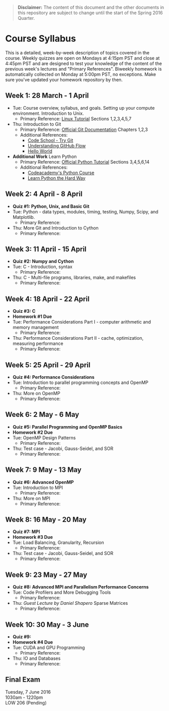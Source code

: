 > **Disclaimer:** The content of this document and the other documents in this repository are subject to change until the start of the Spring 2016 Quarter.

# Course Syllabus

This is a detailed, week-by-week description of topics covered in the course. Weekly quizzes are open on Mondays at 4:15pm PST and close at 4:45pm PST and are designed to test your knowledge of the content of the previous week's lectures and "Primary References". Biweekly homework is automatically collected on Monday at 5:00pm PST, no exceptions. Make sure you've updated your homework repository by then.

## Week 1: 28 March - 1 April

* Tue: Course overview, syllabus, and goals. Setting up your compute environment. Introduction to Unix.
  * Primary Reference: [Linux Tutorial](http://ryanstutorials.net/linuxtutorial/) Sections 1,2,3,4,5,7
* Thu: Introduction to Git
  * Primary Reference: [Official Git Documentation](https://git-scm.com/doc) Chapters 1,2,3
  * Additional References:
    * [Code School - Try Git](https://try.github.io/levels/1/challenges/1)
    * [Understanding GitHub Flow](https://guides.github.com/introduction/flow/)
    * [Hello World](https://guides.github.com/activities/hello-world/)
* **Additional Work** Learn Python
  * Primary Reference: [Official Python Tutorial](https://docs.python.org/2.7/tutorial/index.html) Sections 3,4,5,6,14
  * Additional References:
    * [Codeacademy's Python Course](https://www.codecademy.com/learn/python)
    * [Learn Python the Hard Way](http://learnpythonthehardway.org/book/)

## Week 2: 4 April - 8 April

* **Quiz #1: Python, Unix, and Basic Git**
* Tue: Python - data types, modules, timing, testing, Numpy, Scipy, and Matplotlib.
  * Primary Reference:
* Thu: More Git and Introduction to Cython
  * Primary Reference:

## Week 3: 11 April - 15 April

* **Quiz #2: Numpy and Cython**
* Tue: C - Introduction, syntax
  * Primary Reference:
* Thu: C - Multi-file programs, libraries, make, and makefiles
  * Primary Reference:

## Week 4: 18 April - 22 April

* **Quiz #3: C**
* **Homework #1 Due**
* Tue: Performance Considerations Part I - computer arithmetic and memory management
  * Primary Reference:
* Thu: Performance Considerations Part II - cache, optimization, measuring performance
  * Primary Reference:

## Week 5: 25 April - 29 April

* **Quiz #4: Performance Considerations**
* Tue: Introduction to parallel programming concepts and OpenMP
  * Primary Reference:
* Thu: More on OpenMP
  * Primary Reference:

## Week 6: 2 May - 6 May

* **Quiz #5: Parallel Programming and OpenMP Basics**
* **Homework #2 Due**
* Tue: OpenMP Design Patterns
  * Primary Reference:
* Thu: Test case - Jacobi, Gauss-Seidel, and SOR
  * Primary Reference:

## Week 7: 9 May - 13 May

* **Quiz #6: Advanced OpenMP**
* Tue: Introduction to MPI
  * Primary Reference:
* Thu: More on MPI
  * Primary Reference:

## Week 8: 16 May - 20 May

* **Quiz #7: MPI**
* **Homework #3 Due**
* Tue: Load Balancing, Granularity, Recursion
  * Primary Reference:
* Thu: Test case - Jacobi, Gauss-Seidel, and SOR
  * Primary Reference:

## Week 9: 23 May - 27 May

* **Quiz #8: Advanced MPI and Parallelism Performance Concerns**
* Tue: Code Profilers and More Debugging Tools
  * Primary Reference:
* Thu: *Guest Lecture by Daniel Shapero* Sparse Matrices
  * Primary Reference:

## Week 10: 30 May - 3 June

* **Quiz #9:**
* **Homework #4 Due**
* Tue: CUDA and GPU Programming
  * Primary Reference:
* Thu: IO and Databases
  * Primary Reference:

## Final Exam

Tuesday, 7 June 2016 <br />
1030am - 1220pm <br />
LOW 206 (Pending)
